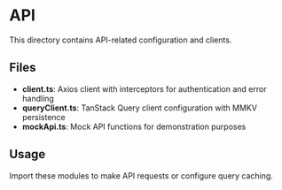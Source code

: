 # API

This directory contains API-related configuration and clients.

## Files

- **client.ts**: Axios client with interceptors for authentication and error handling
- **queryClient.ts**: TanStack Query client configuration with MMKV persistence
- **mockApi.ts**: Mock API functions for demonstration purposes

## Usage

Import these modules to make API requests or configure query caching.